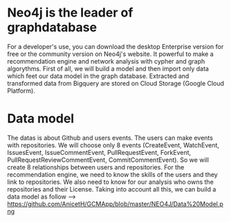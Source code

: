 # Neo4j is the leader of graphdatabase
For a developer's use, you can download the desktop Enterprise version for free or the community version on Neo4j's website.
It powerful to make a recommendation engine and network analysis with cypher and graph algorythms.
First of all, we will build a model and then import only data which feet our data model in the graph database.
Extracted and transformed data from Bigquery are stored on Cloud Storage (Google Cloud Platform).

# Data model
The datas is about Github and users events.
The users can make events with repositories. We will choose only 8 events (CreateEvent, WatchEvent, IssuesEvent, IssueCommentEvent, PullRequestEvent, ForkEvent, PullRequestReviewCommentEvent, CommitCommentEvent). 
So we will create 8 relationships between users and repositories.
For the recommendation engine, we need to know the skills of the users and they link to repositories.
We also need to know for our analysis who owns the repositories and their License.
Taking into account all this, we can build a data model as follow --> https://github.com/AnicetH/GCMApp/blob/master/NEO4J/Data%20Model.png
